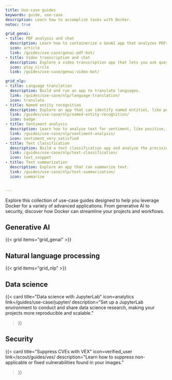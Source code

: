 ```yaml
---
title: Use-case guides
keywords: guide, use-case
description: Learn how to accomplish tasks with Docker.
notoc: true

grid_genai:
- title: PDF analysis and chat
  description: Learn how to containerize a GenAI app that analyzes PDFs.
  icon: article
  link: /guides/use-case/genai-pdf-bot/
- title: Video transcription and chat
  description: Explore a video transcription app that lets you ask questions about videos.
  icon: play_circle
  link: /guides/use-case/genai-video-bot/

grid_nlp:
- title: Language translation
  description: Build and run an app to translate languages.
  link: /guides/use-case/nlp/language-translation/
  icon: translate
- title: Named entity recognition
  description: Explore an app that can identify named entities, like people, organizations, or locations.
  link: /guides/use-case/nlp/named-entity-recognition/
  icon: badge
- title: Sentiment analysis
  description: Learn how to analyze text for sentiment, like positive, negative, or neutral.
  link: /guides/use-case/nlp/sentiment-analysis/
  icon: sentiment_very_satisfied
- title: Text classification
  description: Build a text classification app and analyze the precision of your model.
  link: /guides/use-case/nlp/text-classification/
  icon: text_snippet
- title: Text summarization
  description: Explore an app that can summarize text.
  link: /guides/use-case/nlp/text-summarization/
  icon: summarize


---
```


Explore this collection of use-case guides designed to help you leverage Docker
for a variety of advanced applications. From generative AI to security, discover
how Docker can streamline your projects and workflows.

## Generative AI

{{< grid items="grid_genai" >}}

## Natural language processing

{{< grid items="grid_nlp" >}}

## Data science

{{< card
  title="Data science with JupyterLab"
  icon=analytics
  link=/guides/use-case/jupyter/
  description="Set up a JupyterLab environment to conduct and share data science research, making your projects more reproducible and scalable."
>}}

## Security

{{< card
  title="Suppress CVEs with VEX"
  icon=verified_user
  link=/scout/guides/vex/
  description="Learn how to suppress non-applicable or fixed vulnerabilities found in your images."
>}}